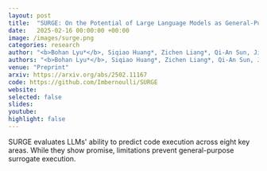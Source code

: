 ```yaml
---
layout: post
title:  "SURGE: On the Potential of Large Language Models as General-Purpose Surrogate Code Executors"
date:   2025-02-16 00:00:00 +00:00
image: /images/surge.png
categories: research
author: "<b>Bohan Lyu*</b>, Siqiao Huang*, Zichen Liang*, Qi-An Sun, Jiaming Zhang"
authors: "<b>Bohan Lyu*</b>, Siqiao Huang*, Zichen Liang*, Qi-An Sun, Jiaming Zhang"
venue: "Preprint"
arxiv: https://arxiv.org/abs/2502.11167
code: https://github.com/Imbernoulli/SURGE
website: 
selected: false 
slides: 
youtube:
highlight: false 
---
```

SURGE evaluates LLMs' ability to predict code execution across eight key areas. While they show promise, limitations prevent general-purpose surrogate execution.